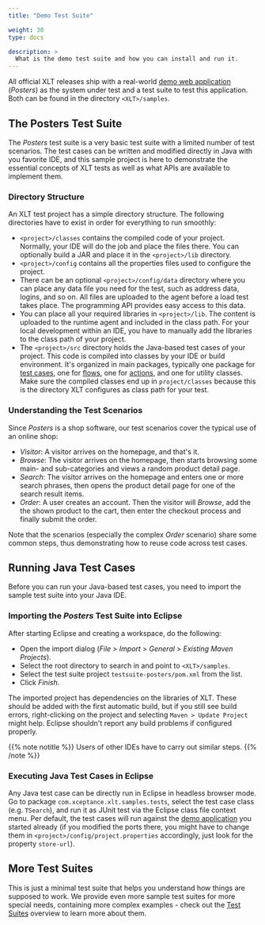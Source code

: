 ```yaml
---
title: "Demo Test Suite"

weight: 30
type: docs

description: >
  What is the demo test suite and how you can install and run it.
---
```


All official XLT releases ship with a real-world [demo web application](../20-demo-application) (*Posters*) as the system under test and a test suite to test this application. Both can be found in the directory `<XLT>/samples`.

## The Posters Test Suite

The *Posters* test suite is a very basic test suite with a limited number of test scenarios. The test cases can be written and modified directly in Java with you favorite IDE, and this sample project is here to demonstrate the essential concepts of XLT tests as well as what APIs are available to implement them.

### Directory Structure

An XLT test project has a simple directory structure. The following directories have to exist in order for everything to run smoothly:

- `<project>/classes` contains the compiled code of your project. Normally, your IDE will do the job and place the files there. You can optionally build a JAR and place it in the `<project>/lib` directory.
- `<project>/config` contains all the properties files used to configure the project.
- There can be an optional `<project>/config/data` directory where you can place any data file you need for the test, such as address data, logins, and so on. All files are uploaded to the agent before a load test takes place. The programming API provides easy access to this data.
- You can place all your required libraries in `<project>/lib`. The content is uploaded to the runtime agent and included in the class path. For your local development within an IDE, you have to manually add the libraries to the class path of your project.
- The `<project>/src` directory holds the Java-based test cases of your project. This code is compiled into classes by your IDE or build environment. It's organized in main packages, typically one package for [test cases](../../11-glossary/#test-case-xlt), one for [flows](../../11-glossary/#flow-xlt), one for [actions](../../11-glossary/#action-xlt), and one for utility classes. Make sure the compiled classes end up in `project/classes` because this is the directory XLT configures as class path for your test.

### Understanding the Test Scenarios

Since _Posters_ is a shop software, our test scenarios cover the typical use of an online shop:
- *Visitor*: A visitor arrives on the homepage, and that's it.
- *Browse*: The visitor arrives on the homepage, then starts browsing some main- and sub-categories and views a random product detail page.
- *Search*: The visitor arrives on the homepage and enters one or more search phrases, then opens the product detail page for one of the search result items.
- *Order*: A user creates an account. Then the visitor will *Browse*, add the the shown product to the cart, then enter the checkout process and finally submit the order.

Note that the scenarios (especially the complex *Order* scenario) share some common steps, thus demonstrating how to reuse code across test cases.

## Running Java Test Cases

Before you can run your Java-based test cases, you need to import the sample test suite into your Java IDE.

### Importing the _Posters_ Test Suite into Eclipse

After starting Eclipse and creating a workspace, do the following:
- Open the import dialog (_File_ > _Import_ > _General_ > _Existing Maven Projects_).
- Select the root directory to search in and point to `<XLT>/samples`.
- Select the test suite project `testsuite-posters/pom.xml` from the list.
- Click _Finish_.

The imported project has dependencies on the libraries of XLT. These should be added with the first automatic build, but if you still see build errors, right-clicking on the project and selecting `Maven > Update Project` might help. Eclipse shouldn't report any build problems if configured properly.

{{% note notitle %}}
Users of other IDEs have to carry out similar steps.
{{% /note %}}

### Executing Java Test Cases in Eclipse

Any Java test case can be directly run in Eclipse in headless browser mode. Go to package `com.xceptance.xlt.samples.tests`, select the test case class (e.g. `TSearch`), and run it as JUnit test via the Eclipse class file context menu. Per default, the test cases will run against the [demo application](../20-demo-application) you started already (if you modified the ports there, you might have to change them in `<project>/config/project.properties` accordingly, just look for the property `store-url`). 

## More Test Suites

This is just a minimal test suite that helps you understand how things are supposed to work. We provide even more sample test suites for more special needs, containing more complex examples - check out the [Test Suites](../../test-suites) overview to learn more about them.